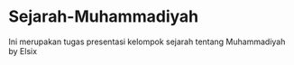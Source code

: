 # Sejarah-Muhammadiyah
Ini merupakan tugas presentasi kelompok sejarah tentang Muhammadiyah by Elsix